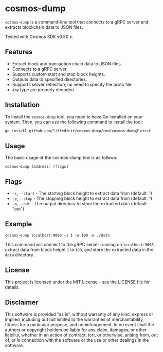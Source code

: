 # cosmos-dump

`cosmos-dump` is a command-line tool that connects to a gRPC server and extracts blockchain data to JSON files.

Tested with Cosmos SDK v0.50.x.

## Features

- Extract block and transaction chain data to JSON files.
- Connects to a gRPC server.
- Supports custom start and stop block heights.
- Outputs data to specified directories.
- Supports server reflection; no need to specify the proto file.
- `Any` type are properly decoded.

## Installation

To install the `cosmos-dump` tool, you need to have Go installed on your system. Then, you can use the following command to install the tool:

```sh
go install github.com/liftedinit/cosmos-dump/cmd/cosmos-dump@latest
```

## Usage
The basic usage of the cosmos-dump tool is as follows:
```shell
cosmos-dump [address] [flags]
```

## Flags

- `-s`, `--start` - The starting block height to extract data from (default: 1)
- `-e`, `--stop` - The stopping block height to extract data from (default: 1)
- `-o`, `--out` - The output directory to store the extracted data (default: "out")

## Example

```shell
cosmos-dump localhost:9090 -s 1 -e 100 -o ./data
```

This command will connect to the gRPC server running on `localhost:9090`, extract data from block height `1` to `100`, and store the extracted data in the `data` directory.

## License

This project is licensed under the MIT License - see the [LICENSE](LICENSE) file for details.

## Disclaimer

This software is provided "as is", without warranty of any kind, express or implied, including but not limited to the warranties of merchantability, fitness for a particular purpose, and noninfringement. In no event shall the authors or copyright holders be liable for any claim, damages, or other liability, whether in an action of contract, tort, or otherwise, arising from, out of, or in connection with the software or the use or other dealings in the software.
